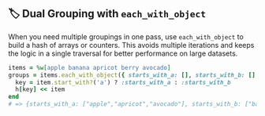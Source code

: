 ## 🏷️ Dual Grouping with `each_with_object`

When you need multiple groupings in one pass, use `each_with_object` to build a hash of arrays or counters. This avoids multiple iterations and keeps the logic in a single traversal for better performance on large datasets.

```ruby
items = %w[apple banana apricot berry avocado]
groups = items.each_with_object({ starts_with_a: [], starts_with_b: [] }) do |item, h|
  key = item.start_with?('a') ? :starts_with_a : :starts_with_b
  h[key] << item
end
# => {starts_with_a: ["apple","apricot","avocado"], starts_with_b: ["banana","berry"]}
```